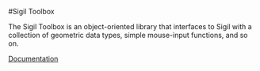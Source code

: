 #Sigil Toolbox

The Sigil Toolbox is an object-oriented library that interfaces to Sigil with a collection of geometric data types, simple mouse-input functions, and so on.

[Documentation](https://carsonscott.github.io/Sigil-Tools/)
